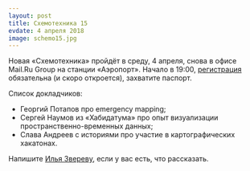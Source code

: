 ```yaml
---
layout: post
title: Схемотехника 15
evdate: 4 апреля 2018
image: schemo15.jpg
---
```

Новая «Схемотехника» пройдёт в среду, 4 апреля, снова в офисе Mail.Ru Group на станции «Аэропорт».
Начало в 19:00, [регистрация](https://corp.mail.ru/ru/press/events/) обязательна (и скоро откроется), захватите паспорт.

Список докладчиков:

* Георгий Потапов про emergency mapping;
* Сергей Наумов из «Хабидатума» про опыт визуализации пространственно-временных данных;
* Слава Андреев с историями про участие в картографических хакатонах.

Напишите [Илья Звереву](mailto:ilya@zverev.info), если у вас есть, что рассказать.
